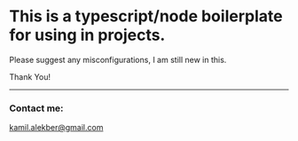 # This is a typescript/node boilerplate for using in projects.

Please suggest any misconfigurations, I am still new in this.

Thank You!

---

### Contact me:

kamil.alekber@gmail.com
